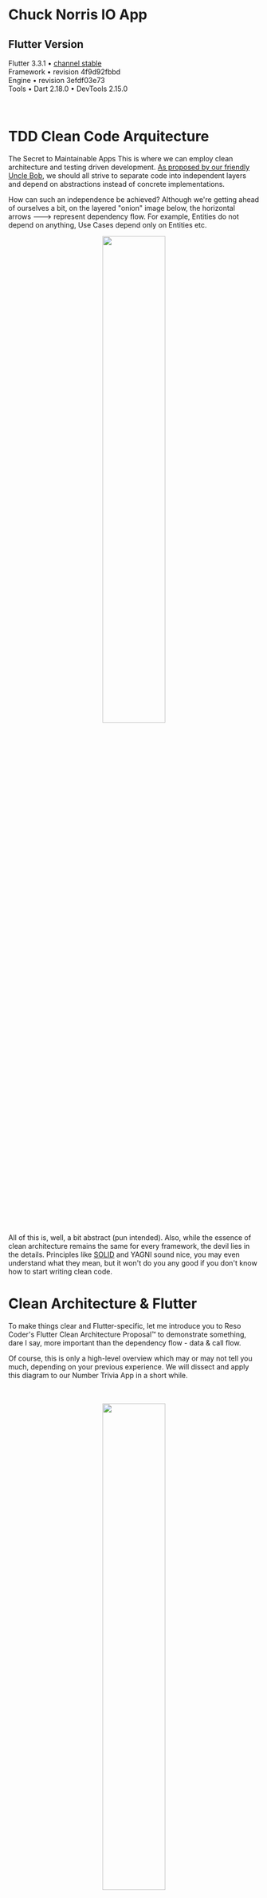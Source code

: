 # Chuck Norris IO App


## Flutter Version

Flutter 3.3.1 • [channel stable](https://github.com/flutter/flutter.git) <br>
Framework • revision 4f9d92fbbd <br>
Engine • revision 3efdf03e73 <br>
Tools • Dart 2.18.0 • DevTools 2.15.0

<br>

# TDD Clean Code Arquitecture

The Secret to Maintainable Apps
This is where we can employ clean architecture and testing driven development. [As proposed by our friendly Uncle Bob](https://blog.cleancoder.com/uncle-bob/2012/08/13/the-clean-architecture.html), we should all strive to separate code into independent layers and depend on abstractions instead of concrete implementations.

How can such an independence be achieved? Although we're getting ahead of ourselves a bit, on the layered "onion" image below, the horizontal arrows ---> represent dependency flow. For example, Entities do not depend on anything, Use Cases depend only on Entities etc.

<center><img src="https://i0.wp.com/resocoder.com/wp-content/uploads/2019/08/CleanArchitecture.jpg?w=772&ssl=1" width=50%></img></center>

<br>
<br>

All of this is, well, a bit abstract (pun intended). Also, while the essence of clean architecture remains the same for every framework, the devil lies in the details. Principles like [SOLID](https://www.digitalocean.com/community/conceptual-articles/s-o-l-i-d-the-first-five-principles-of-object-oriented-design) and YAGNI sound nice, you may even understand what they mean, but it won't do you any good if you don't know how to start writing clean code.


# Clean Architecture & Flutter <br>

To make things clear and Flutter-specific, let me introduce you to Reso Coder's Flutter Clean Architecture Proposal™ to demonstrate something, dare I say, more important than the dependency flow - data & call flow.<br>

Of course, this is only a high-level overview which may or may not tell you much, depending on your previous experience. We will dissect and apply this diagram to our Number Trivia App in a short while.
<br>
<br>
<br>

<center><img src="https://i0.wp.com/resocoder.com/wp-content/uploads/2019/08/Clean-Architecture-Flutter-Diagram.png?w=556&ssl=1" width=50%></img></center>

<br>
<br>

# Explanation & Project Organization

Every "feature" of the app, like getting some interesting random about a chucknorris joke, will be divided into 4 layers - presentation, domain, data and di (dependecy injection). The app we're building will have only one feature.
<br>
<br>

<center><img src="https://github.com/codemax120/flutter-chucknorris-io/blob/main/docs/image_layers_app.png?raw=true" width=50%></img></center>


<br>
<br>

# Presentation


This is the stuff you're used to from "unclean" Flutter architecture. You obviously need <b>widgets</b> to display something on the screen. These widgets then dispatch events to the Bloc and listen for states (or an equivalent if you don't use Bloc for state management).

<br>
<br>


<center><img src="https://i0.wp.com/resocoder.com/wp-content/uploads/2019/08/presentation-layer-diagram.png?w=287&ssl=1" width=50%></img></center>

<br>
<br>


